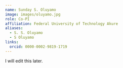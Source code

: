 ```yaml
---
name: Sunday S. Oluyamo
image: images/oluyamo.jpg
role: Co-PI
affiliation: Federal University of Technology Akure
aliases:
  - S. S. Oluyamo
  - S Oluyamo
links:
  orcid: 0000-0002-9819-1719
---
```


I will edit this later.
